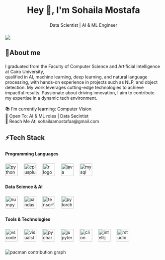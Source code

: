 <h1 align="center">Hey 👋, I'm Sohaila Mostafa</h1>

###

<p align="center">Data Scientist | AI & ML Engineer</p>

###

<div>
  <img style="100%" src="https://capsule-render.vercel.app/api?type=waving&height=80&section=header&reversal=false&fontSize=70&fontColor=FFFFFF&fontAlign=50&fontAlignY=50&stroke=-&descSize=20&descAlign=50&descAlignY=50&theme=cobalt"  />
</div>

###

<h2 align="left">🚀About me</h2>

###

<p align="left">I graduated from the Faculty of Computer Science and Artificial Intelligence at Cairo University,<br>qualified in AI, machine learning, deep learning, and natural language processing, with hands-on experience in projects such as NLP, and object detection. My work leverages cutting-edge technologies to achieve impactful results. Passionate about driving innovation, I aim to contribute my expertise in a dynamic tech environment.<br><br>📚 I'm currently learning: Computer Vision<br>💼 Open To: AI & ML roles | Data Secintist<br>📩 Reach Me At: sohailaamostafaa@gmail.com</p>

###

<h2 align="left">⚡Tech Stack</h2>

###

<h4 align="left">Programming Languages</h4>

###

<div align="left">
  <img src="https://cdn.jsdelivr.net/gh/devicons/devicon/icons/python/python-original.svg" height="40" alt="python logo"  />
  <img width="12" />
  <img src="https://cdn.jsdelivr.net/gh/devicons/devicon/icons/cplusplus/cplusplus-original.svg" height="40" alt="cplusplus logo"  />
  <img width="12" />
  <img src="https://cdn.jsdelivr.net/gh/devicons/devicon/icons/r/r-original.svg" height="40" alt="r logo"  />
  <img width="12" />
  <img src="https://cdn.jsdelivr.net/gh/devicons/devicon/icons/java/java-original.svg" height="40" alt="java logo"  />
  <img width="12" />
  <img src="https://cdn.jsdelivr.net/gh/devicons/devicon/icons/mysql/mysql-original.svg" height="40" alt="mysql logo"  />
</div>

###

<h4 align="left">Data Science & AI</h4>

###

<div align="left">
  <img src="https://cdn.jsdelivr.net/gh/devicons/devicon/icons/numpy/numpy-original.svg" height="40" alt="numpy logo"  />
  <img width="12" />
  <img src="https://cdn.jsdelivr.net/gh/devicons/devicon/icons/pandas/pandas-original.svg" height="40" alt="pandas logo"  />
  <img width="12" />
  <img src="https://cdn.jsdelivr.net/gh/devicons/devicon/icons/tensorflow/tensorflow-original.svg" height="40" alt="tensorflow logo"  />
  <img width="12" />
  <img src="https://cdn.jsdelivr.net/gh/devicons/devicon/icons/pytorch/pytorch-original.svg" height="40" alt="pytorch logo"  />
</div>

###

<h4 align="left">Tools & Technologies</h4>

###

<div align="left">
  <img src="https://cdn.jsdelivr.net/gh/devicons/devicon/icons/vscode/vscode-original.svg" height="40" alt="vscode logo"  />
  <img width="12" />
  <img src="https://cdn.jsdelivr.net/gh/devicons/devicon/icons/visualstudio/visualstudio-plain.svg" height="40" alt="visualstudio logo"  />
  <img width="12" />
  <img src="https://cdn.jsdelivr.net/gh/devicons/devicon/icons/pycharm/pycharm-original.svg" height="40" alt="pycharm logo"  />
  <img width="12" />
  <img src="https://cdn.jsdelivr.net/gh/devicons/devicon/icons/jupyter/jupyter-original.svg" height="40" alt="jupyter logo"  />
  <img width="12" />
  <img src="https://cdn.jsdelivr.net/gh/devicons/devicon/icons/clion/clion-original.svg" height="40" alt="clion logo"  />
  <img width="12" />
  <img src="https://cdn.jsdelivr.net/gh/devicons/devicon/icons/intellij/intellij-original.svg" height="40" alt="intellij logo"  />
  <img width="12" />
  <img src="https://cdn.jsdelivr.net/gh/devicons/devicon/icons/rstudio/rstudio-original.svg" height="40" alt="rstudio logo"  />
</div>

###

<picture>
  <source media="(prefers-color-scheme: dark)" srcset="https://raw.githubusercontent.com/SohailaMMostafa/SohailaMMostafa/output/pacman-contribution-graph-dark.svg">
  <source media="(prefers-color-scheme: light)" srcset="https://raw.githubusercontent.com/SohailaMMostafa/SohailaMMostafa/output/pacman-contribution-graph.svg">
  <img alt="pacman contribution graph" src="https://raw.githubusercontent.com/SohailaMMostafa/SohailaMMostafa/output/pacman-contribution-graph.svg">
</picture>

###
